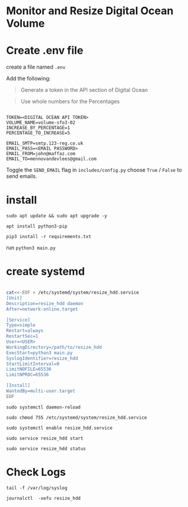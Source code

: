 # Monitor and Resize Digital Ocean Volume

# Create .env file

create a file named `.env` 

Add the following:

> Generate a token in the API section of Digital Ocean

> Use whole numbers for the Percentages

```

TOKEN=<DIGITAL OCEAN API TOKEN>
VOLUME_NAME=volume-sfo3-02
INCREASE_BY_PERCENTAGE=1 
PERCENTAGE_TO_INCREASE=5

EMAIL_SMTP=smtp.123-reg.co.uk
EMAIL_PASS=<EMAIL PASSWORD>
EMAIL_FROM=john@maffaz.com
EMAIL_TO=mennovandevlees@gmail.com

```
Toggle the `SEND_EMAIL` flag in `includes/config.py` choose `True` / `False` to send emails.

# install
`sudo apt update && sudo apt upgrade -y`

`apt install python3-pip`

`pip3 install -r requirements.txt`

run
`python3 main.py`


# create systemd
``` bash 

cat<<-EOF > /etc/systemd/system/resize_hdd.service
[Unit]
Description=resize_hdd daemon
After=network-online.target

[Service]
Type=simple
Restart=always
RestartSec=1
User=<USER>
WorkingDirectory=/path/to/resize_hdd
ExecStart=python3 main.py
SyslogIdentifier=resize_hdd
StartLimitInterval=0
LimitNOFILE=65536
LimitNPROC=65536

[Install]
WantedBy=multi-user.target
EOF

```

`sudo systemctl daemon-reload`

`sudo chmod 755 /etc/systemd/system/resize_hdd.service`

`sudo systemctl enable resize_hdd.service`

`sudo service resize_hdd start `

`sudo service resize_hdd status`


# Check Logs
`tail -f /var/log/syslog`

`journalctl  -xefu resize_hdd`


